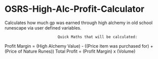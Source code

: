 # OSRS-High-Alc-Profit-Calculator
Calculates how much gp was earned through high alchemy in old school runescape via user defined variables.

                            Quick Maths that will be calculated: 
Profit Margin = (High Alchemy Value) - ((Price item was purchased for) + (Price of Nature Runes))
Total Profit = (Profit Margin) x (Volume)
